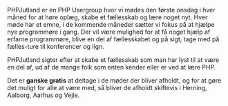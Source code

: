 PHPJutland er en PHP Usergroup hvor vi mødes den første onsdag i hver måned for at høre oplæg, skabe et fællesskab og lære noget nyt.
Hver møde har et emne, i de kommende måneder sætter vi fokus på at hjælpe nye programmøre i gang.  Der vil være mulighed for at få noget hjælp af erfarne programmøre, blive en del af fællesskabet og på sigt, tage med på fælles-ture til konferencer og lign.

PHPJutland sigter efter at skabe et fællesskab som man har lyst til at være en del af, ud af de mange folk som enten kender eller er ved at lære PHP.

Det er **ganske gratis** at deltage i de møder der bliver afholdt, og for at gøre det muligt for alle at være med, så bliver de afholdt skiftevis i Herning, Aalborg, Aarhus og Vejle.
